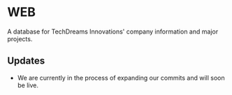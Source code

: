 # WEB

A database for TechDreams Innovations' company information and major projects.

## Updates

-  We are currently in the process of expanding our commits and will soon be live.

